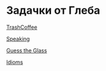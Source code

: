 # Задачки от Глеба

[TrashCoffee](trashcoffee/readme.md)

[Speaking](public_speaking/student.md)

[Guess the Glass](guess_the_glass/readme.md)

[Idioms](idioms/readme.md)
